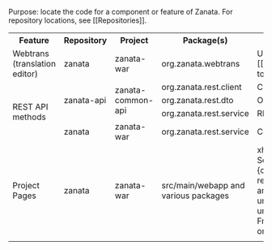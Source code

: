 Purpose: locate the code for a component or feature of Zanata.
For repository locations, see [[Repositories]].

<table>

<tr>
 <th>Feature</th>
 <th>Repository</th>
 <th>Project</th>
 <th>Package(s)</th>
 <th>Notes</th>
</tr>

<tr>
 <td>Webtrans (translation editor)</td>
 <td>zanata</td>
 <td>zanata-war</td>
 <td>org.zanata.webtrans</td>
 <td>Uses [[GWT|https://developers.google.com/web-toolkit/]]</td>
</tr>

<tr>
 <td rowspan="4">REST API methods</td>
 <td rowspan="3">zanata-api</td>
 <td rowspan="3">zanata-common-api</td>
 <td>org.zanata.rest.client</td>
 <td>Client interfaces for REST endpoints</td>
</tr>
<tr>
 <td>org.zanata.rest.dto</td>
 <td>Objects transferred by REST methods</td>
</tr>
<tr>
 <td>org.zanata.rest.service</td>
 <td>REST method interfaces</td>
</tr>
<tr>
 <td rowspan="1">zanata</td>
 <td rowspan="1">zanata-war</td>
 <td>org.zanata.rest.service</td>
 <td>Concrete implementations of REST methods</td>
</tr>

<tr>
 <td>Project Pages</td>
 <td>zanata</td>
 <td>zanata-war</td>
 <td>src/main/webapp and various packages</td>
 <td>xhtml pages that use Seam components. Seam components are referred to like #{componentName.methodName}, which refers to a class ComponentName or with annotation @Name("componentName"). An understanding of Seam is very helpful in understanding this code. See [[Seam Framework|http://www.seamframework.org/]] or any introductory Seam book.</td>
</tr>

<tr>
 <td></td>
 <td></td>
 <td></td>
 <td></td>
 <td></td>
</tr>

</table>